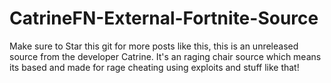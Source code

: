 # CatrineFN-External-Fortnite-Source
Make sure to Star this git for more posts like this, this is an unreleased source from the developer Catrine. It's an raging chair source which means its based and made for rage cheating using exploits and stuff like that!
